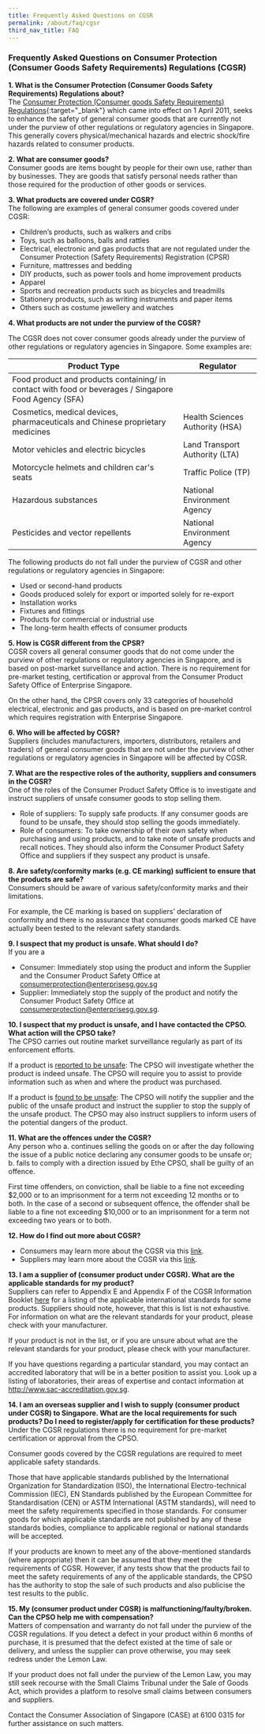```yaml
---
title: Frequently Asked Questions on CGSR
permalink: /about/faq/cgsr
third_nav_title: FAQ
---
```


### Frequently Asked Questions on Consumer Protection (Consumer Goods Safety Requirements) Regulations (CGSR)

**1. What is the Consumer Protection (Consumer Goods Safety Requirements) Regulations about?**<br>
The [Consumer Protection (Consumer goods Safety Requirements) Regulations](https://sso.agc.gov.sg/SL-Supp/S184-2018/Published/20180329?DocDate=20180329){:target="_blank"} which came into effect on 1 April 2011,  seeks to enhance the safety of general consumer goods that are currently not under the purview of other regulations or regulatory agencies in Singapore. This generally covers physical/mechanical hazards and electric shock/fire hazards related to consumer products.

**2. What are consumer goods?**<br>
Consumer goods are items bought by people for their own use, rather than by businesses. They are goods that satisfy personal needs rather than those required for the production of other goods or services.

**3. What products are covered under CGSR?**<br>
The following are examples of general consumer goods covered under CGSR:
* Children’s products, such as walkers and cribs
* Toys, such as balloons, balls and rattles
* Electrical, electronic and gas products that are not regulated under the Consumer Protection
(Safety Requirements) Registration (CPSR)
* Furniture, mattresses and bedding
* DIY products, such as power tools and home improvement products
* Apparel
* Sports and recreation products such as bicycles and treadmills
* Stationery products, such as writing instruments and paper items
* Others such as costume jewellery and watches

**4. What products are not under the purview of the CGSR?**<br>

The CGSR does not cover consumer goods already under the purview of other regulations or regulatory agencies in Singapore. Some examples are:

|Product Type|Regulator|
|---|---|
|Food product and products containing/ in contact with food or beverages / Singapore Food Agency (SFA)|
|Cosmetics, medical devices, pharmaceuticals and Chinese proprietary medicines|Health Sciences Authority (HSA)|
|Motor vehicles and electric bicycles|Land Transport Authority (LTA)|
|Motorcycle helmets and children car's seats|Traffic Police (TP)|
|Hazardous substances|National Environment Agency|
|Pesticides and vector repellents|National Environment Agency|

The following products do not fall under the purview of CGSR and other regulations or regulatory agencies in Singapore:
* Used or second-hand products
* Goods produced solely for export or imported solely for re-export
* Installation works
* Fixtures and fittings
* Products for commercial or industrial use
* The long-term health effects of consumer products

**5. How is CGSR different from the CPSR?**<br>
CGSR covers all general consumer goods that do not come under the purview of other regulations or regulatory agencies in Singapore, and is based on post-market surveillance and action. There is no requirement for pre-market testing, certification or approval from the Consumer Product Safety Office of Enterprise Singapore.

On the other hand, the CPSR covers only 33 categories of household electrical, electronic and gas products, and is based on pre-market control which requires registration with Enterprise Singapore.

**6. Who will be affected by CGSR?**<br>
Suppliers (includes manufacturers, importers, distributors, retailers and traders) of general consumer goods that are not under the purview of other regulations or regulatory agencies in Singapore will be affected by CGSR.

**7. What are the respective roles of the authority, suppliers and consumers in the CGSR?**<br>
One of the roles of the Consumer Product Safety Office is to investigate and instruct suppliers of unsafe consumer goods to stop selling them.

* Role of suppliers: To supply safe products. If any consumer goods are found to be unsafe, they should stop selling the goods immediately.
* Role of consumers: To take ownership of their own safety when purchasing and using products, and to take note of unsafe products and recall notices. They should also inform the Consumer Product Safety Office and suppliers if they suspect any product is unsafe.

**8. Are safety/conformity marks (e.g. CE marking) sufficient to ensure that the products are safe?**<br>
Consumers should be aware of various safety/conformity marks and their limitations.

For example, the CE marking is based on suppliers’ declaration of conformity and there is no assurance that consumer goods marked CE have actually been tested to the relevant safety standards.

**9. I suspect that my product is unsafe. What should I do?**<br>
If you are a
* Consumer: Immediately stop using the product and inform the Supplier and the Consumer Product Safety Office at consumerprotection@enterprisesg.gov.sg
* Supplier: Immediately stop the supply of the product and notify the Consumer Product Safety Office at consumerprotection@enterprisesg.gov.sg.

**10. I suspect that my product is unsafe, and I have contacted the CPSO. What action will the CPSO take?**<br>
The CPSO carries out routine market surveillance regularly as part of its enforcement efforts. 

If a product is <ins>reported to be unsafe</ins>:
The CPSO will investigate whether the product is indeed unsafe. The CPSO will require you to assist to provide information such as when and where the product was purchased.

If a product is <ins>found to be unsafe</ins>:
The CPSO will notify the supplier and the public of the unsafe product and instruct the supplier to stop the supply of the unsafe product. The CPSO may also instruct suppliers to inform users of the potential dangers of the product.

**11. What are the offences under the CGSR?**<br>
Any person who
a. continues selling the goods on or after the day following the issue of a public notice declaring any consumer goods to be unsafe or;
b. fails to comply with a direction issued by Ethe CPSO, shall be guilty of an offence.

First time offenders, on conviction, shall be liable to a fine not exceeding $2,000 or to an imprisonment for a term not exceeding 12 months or to both. In the case of a second or subsequent offence, the offender shall be liable to a fine not exceeding $10,000 or to an imprisonment for a term not exceeding two years or to both.


**12. How do I find out more about CGSR?**<br>
* Consumers may learn more about the CGSR via this [link](/consumers/choose-safer-products/choose-safer-consumer-goods).
* Suppliers may learn more about the CGSR via this [link](/suppliers/cgsr/overview-of-cgsr).

**13. I am a supplier of (consumer product under CGSR). What are the applicable standards for my product?**<br>
Suppliers can refer to Appendix E and Appendix F of the CGSR Information Booklet [here](/images/cgsr-resources/cgsr-infobooklet-revised.pdf) for a listing of the applicable international standards for some products. Suppliers should note, however, that this is list is not exhaustive. For information on what are the relevant standards for your product, please check with your manufacturer.

If your product is not in the list, or if you are unsure about what are the relevant standards for your product, please check with your manufacturer.

If you have questions regarding a particular standard, you may contact an accredited laboratory that will be in a better position to assist you. Look up a listing of laboratories, their areas of expertise and contact information at http://www.sac-accreditation.gov.sg.

**14. I am an overseas supplier and I wish to supply (consumer product under CGSR) to Singapore. What are the local requirements for such products? Do I need to register/apply for certification for these products?**<br>
Under the CGSR regulations there is no requirement for pre-market certification or approval from the CPSO.

Consumer goods covered by the CGSR regulations are required to meet applicable safety standards.

Those that have applicable standards published by the International Organization for Standardization (ISO), the International Electro-technical Commission (IEC), EN Standards published by the European Committee for Standardisation (CEN) or ASTM International (ASTM standards), will need to meet the safety requirements specified in those standards. For consumer goods for which applicable standards are not published by any of these standards bodies, compliance to applicable regional or national standards will be accepted.

If your products are known to meet any of the above-mentioned standards (where appropriate) then it can be assumed that they meet the requirements of CGSR. However, if any tests show that the products fail to meet the safety requirements of any of the applicable standards, the CPSO has the authority to stop the sale of such products and also publicise the test results to the public.

**15. My (consumer product under CGSR) is malfunctioning/faulty/broken. Can the CPSO help me with compensation?**<br>
Matters of compensation and warranty do not fall under the purview of the CGSR regulations. If you detect a defect in your product within 6 months of purchase, it is presumed that the defect existed at the time of sale or delivery, and unless the supplier can prove otherwise, you may seek redress under the Lemon Law.

If your product does not fall under the purview of the Lemon Law, you may still seek recourse with the Small Claims Tribunal under the Sale of Goods Act, which provides a platform to resolve small claims between consumers and suppliers.

Contact the Consumer Association of Singapore (CASE) at 6100 0315 for further assistance on such matters.


